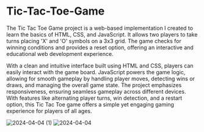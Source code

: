 # Tic-Tac-Toe-Game
The Tic Tac Toe Game project is a web-based implementation I created to learn the basics of HTML, CSS, and JavaScript. It allows two players to take turns placing 'X' and 'O' symbols on a 3x3 grid. The game checks for winning conditions and provides a reset option, offering an interactive and educational web development experience. 

With a clean and intuitive interface built using HTML and CSS, players can easily interact with the game board. JavaScript powers the game logic, allowing for smooth gameplay by handling player moves, detecting wins or draws, and managing the overall game state. The project emphasizes responsiveness, ensuring seamless gameplay across different devices. With features like alternating player turns, win detection, and a restart option, this Tic Tac Toe game offers a simple yet engaging gaming experience for players of all ages.

![2024-04-04 (1)](https://github.com/aishsanidhar8/Tic-Tac-Toe-Game/assets/145269207/4a4699c1-72b4-4e57-b25e-f62a3dacc5ec)
![2024-04-04](https://github.com/aishsanidhar8/Tic-Tac-Toe-Game/assets/145269207/3048bc32-1fc2-4b50-8706-99e0c5fc2d4f)
